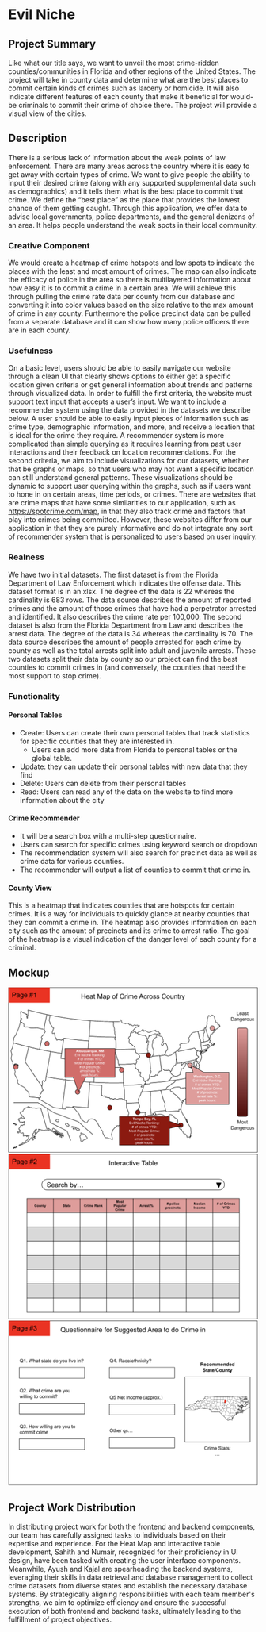 # Evil Niche

## Project Summary
Like what our title says, we want to unveil the most crime-ridden counties/communities in Florida and other regions of the United States. The project will take in county data and determine what are the best places to commit certain kinds of crimes such as larceny or homicide. It will also indicate different features of each county that make it beneficial for would-be criminals to commit their crime of choice there. The project will provide a visual view of the cities.

## Description
There is a serious lack of information about the weak points of law enforcement. There are many areas across the country where it is easy to get away with certain types of crime. We want to give people the ability to input their desired crime (along with any supported supplemental data such as demographics) and it tells them what is the best place to commit that crime. We define the “best place” as the place that provides the lowest chance of them getting caught. Through this application, we offer data to advise local governments, police departments, and the general denizens of an area. It helps people understand the weak spots in their local community. 

### Creative Component
We would create a heatmap of crime hotspots and low spots to indicate the places with the least and most amount of crimes. The map can also indicate the efficacy of police in the area so there is multilayered  information about how easy it is to commit a crime in a certain area. 
We will achieve this through pulling the crime rate data per county from our database and converting it into color values based on the size relative to the max amount of crime in any county. Furthermore the police precinct data can be pulled from a separate database and it can show how many police officers there are in each county. 

### Usefulness
On a basic level, users should be able to easily navigate our website through a clean UI that clearly shows options to either get a specific location given criteria or get general information about trends and patterns through visualized data. In order to fulfill the first criteria, the website must support text input that accepts a user’s input. We want to include a recommender system using the data provided in the datasets we describe below. A user should be able to easily input pieces of information such as crime type, demographic information, and more, and receive a location that is ideal for the crime they require. A recommender system is more complicated than simple querying as it requires learning from past user interactions and their feedback on location recommendations. For the second criteria, we aim to include visualizations for our datasets, whether that be graphs or maps, so that users who may not want a specific location can still understand general patterns. These visualizations should be dynamic to support user querying within the graphs, such as if users want to hone in on certain areas, time periods, or crimes. There are websites that are crime maps that have some similarities to our application, such as https://spotcrime.com/map, in that they also track crime and factors that play into crimes being committed. However, these websites differ from our application in that they are purely informative and do not integrate any sort of recommender system that is personalized to users based on user inquiry. 


### Realness
We have two initial datasets. The first dataset is from the Florida Department of Law Enforcement which indicates the offense data. This dataset format is in an xlsx. The degree of the data is 22 whereas the cardinality is 683 rows. The data source describes the amount of reported crimes and the amount of those crimes that have had a perpetrator arrested and identified. It also describes the crime rate per 100,000. The second dataset is also from the Florida Department from Law and describes the arrest data. The degree of the data is 34 whereas the cardinality is 70. The data source describes the amount of people arrested for each crime by county as well as the total arrests split into adult and juvenile arrests. These two datasets split their data by county so our project can find the best counties to commit crimes in (and conversely, the counties that need the most support to stop crime). 


### Functionality
#### Personal Tables
* Create: Users can create their own personal tables that track statistics for specific counties that they are interested in. 
    * Users can add more data from Florida to personal tables or the global table. 
* Update: they can update their personal tables with new data that they find
* Delete: Users can delete from their personal tables
* Read: Users can read any of the data on the website to find more information about the city
#### Crime Recommender
* It will be a search box with a multi-step questionnaire. 
* Users can search for specific crimes using keyword search or dropdown 
* The recommendation system will also search for precinct data as well as crime data for various counties. 
* The recommender will output a list of counties to commit that crime in.
#### County View
This is a heatmap that indicates counties that are hotspots for certain crimes. It is a way for individuals to quickly glance at nearby counties that they can commit a crime in. The heatmap also provides information on each city such as the amount of precincts and its crime to arrest ratio. The goal of the heatmap is a visual indication of the danger level of each county for a criminal. 

## Mockup
![Heat Map Mockup](../doc/images/HeatMapMockup.png "Heat Map Mockup")
![Interactive Table Mockup](../doc/images/InteractiveTableMockup.png "Interactive Table Mockup")
![Recommender Mockup](../doc/images/RecommenderMockup.png "Recommender Mockup")

## Project Work Distribution
In distributing project work for both the frontend and backend components, our team has carefully assigned tasks to individuals based on their expertise and experience. For the Heat Map and interactive table development, Sahith and Numair, recognized for their proficiency in UI design, have been tasked with creating the user interface components. Meanwhile, Ayush and Kajal are spearheading the backend systems, leveraging their skills in data retrieval and database management to collect crime datasets from diverse states and establish the necessary database systems. By strategically aligning responsibilities with each team member's strengths, we aim to optimize efficiency and ensure the successful execution of both frontend and backend tasks, ultimately leading to the fulfillment of project objectives.